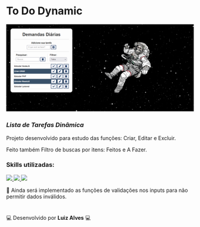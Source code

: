# To Do Dynamic

<img alt="To_Do_Dynamic" title="To_Do_Dynamic" src="https://raw.githubusercontent.com/LuizAlves01/To_Do/main/img/to_do_dynamic.png"/>

### _Lista de Tarefas Dinâmica_ 

Projeto desenvolvido para estudo das funções: Criar, Editar e Excluir.

Feito também Filtro de buscas por itens: Feitos e A Fazer.

### Skills utilizadas:

<p>
  <a href='#'>
      <img src="https://skillicons.dev/icons?i=html"/>
  </a>
  <a href='#'>
      <img src="https://skillicons.dev/icons?i=css"/>
  </a>
  <a href='#'>
      <img src="https://skillicons.dev/icons?i=js"/>
  </a>
</p>

:rocket: Ainda será implementado as funções de validações nos inputs para não permitir dados inválidos.
#

:computer: Desenvolvido por **Luiz Alves**  :computer:
